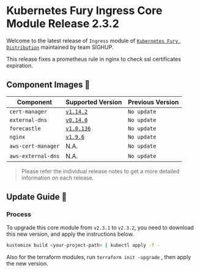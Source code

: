 # Kubernetes Fury Ingress Core Module Release 2.3.2

Welcome to the latest release of `Ingress` module of [`Kubernetes Fury Distribution`](https://github.com/sighupio/fury-distribution) maintained by team SIGHUP.

This release fixes a prometheus rule in nginx to check ssl certificates expiration.

## Component Images 🚢

| Component          | Supported Version                                                                      | Previous Version |
| ------------------ | -------------------------------------------------------------------------------------- | ---------------- |
| `cert-manager`     | [`v1.14.2`](https://github.com/jetstack/cert-manager/releases/tag/v1.14.2)             | `No update`      |
| `external-dns`     | [`v0.14.0`](https://github.com/kubernetes-sigs/external-dns/releases/tag/v0.14.0)      | `No update`      |
| `forecastle`       | [`v1.0.136`](https://github.com/stakater/Forecastle/releases/tag/v1.0.136)             | `No update`      |
| `nginx`            | [`v1.9.6`](https://github.com/kubernetes/ingress-nginx/releases/tag/controller-v1.9.6) | `No update`      |
| `aws-cert-manager` | N.A.                                                                                   | `No update`      |
| `aws-external-dns` | N.A.                                                                                   | `No update`      |

> Please refer the individual release notes to get a more detailed information on each release.

## Update Guide 🦮

### Process

To upgrade this core module from `v2.3.1` to `v2.3.2`, you need to download this new version, and apply the instructions below.

```bash
kustomize build <your-project-path> | kubectl apply -f -
```

Also for the terraform modules, run `terraform init -upgrade` , then apply the new version.
